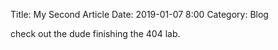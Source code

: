 Title: My Second Article
Date: 2019-01-07 8:00
Category: Blog

check out the dude finishing the 404 lab.